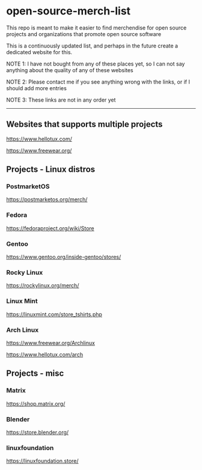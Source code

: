# open-source-merch-list
This repo is meant to make it easier to find merchendise for open source projects and organizations that promote open source software

This is a continuously updated list, and perhaps in the future create a dedicated website for this. 

NOTE 1: I have not bought from any of these places yet, so I can not say anything about the quality of any of these websites

NOTE 2: Please contact me if you see anything wrong with the links, or if I should add more entries

NOTE 3: These links are not in any order yet

--------------------

## Websites that supports multiple projects

https://www.hellotux.com/

https://www.freewear.org/

## Projects - Linux distros

### PostmarketOS

https://postmarketos.org/merch/

### Fedora

https://fedoraproject.org/wiki/Store

### Gentoo

https://www.gentoo.org/inside-gentoo/stores/

### Rocky Linux

https://rockylinux.org/merch/

### Linux Mint

https://linuxmint.com/store_tshirts.php

### Arch Linux

https://www.freewear.org/Archlinux

https://www.hellotux.com/arch

## Projects - misc

### Matrix

https://shop.matrix.org/

### Blender

https://store.blender.org/

### linuxfoundation

https://linuxfoundation.store/
